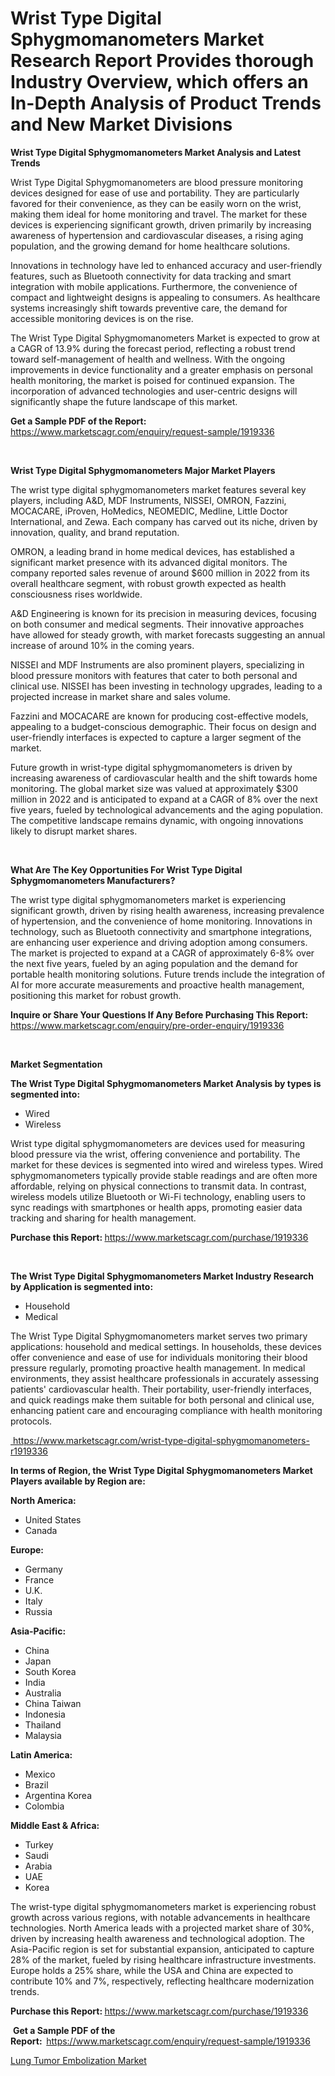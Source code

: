 <p><h1>Wrist Type Digital Sphygmomanometers Market Research Report Provides thorough Industry Overview, which offers an In-Depth Analysis of Product Trends and New Market Divisions</h1></p><p><strong>Wrist Type Digital Sphygmomanometers Market Analysis and Latest Trends</strong></p>
<p><p>Wrist Type Digital Sphygmomanometers are blood pressure monitoring devices designed for ease of use and portability. They are particularly favored for their convenience, as they can be easily worn on the wrist, making them ideal for home monitoring and travel. The market for these devices is experiencing significant growth, driven primarily by increasing awareness of hypertension and cardiovascular diseases, a rising aging population, and the growing demand for home healthcare solutions.</p><p>Innovations in technology have led to enhanced accuracy and user-friendly features, such as Bluetooth connectivity for data tracking and smart integration with mobile applications. Furthermore, the convenience of compact and lightweight designs is appealing to consumers. As healthcare systems increasingly shift towards preventive care, the demand for accessible monitoring devices is on the rise. </p><p>The Wrist Type Digital Sphygmomanometers Market is expected to grow at a CAGR of 13.9% during the forecast period, reflecting a robust trend toward self-management of health and wellness. With the ongoing improvements in device functionality and a greater emphasis on personal health monitoring, the market is poised for continued expansion. The incorporation of advanced technologies and user-centric designs will significantly shape the future landscape of this market.</p></p>
<p><strong>Get a Sample PDF of the Report:&nbsp;</strong> <a href="https://www.marketscagr.com/enquiry/request-sample/1919336?utm_campaign=3117&utm_medium=2&utm_source=Github&utm_content=ia&utm_term=05032025&utm_id=wrist-type-digital-sphygmomanometers">https://www.marketscagr.com/enquiry/request-sample/1919336</a></p>
<p>&nbsp;</p>
<p><strong>Wrist Type Digital Sphygmomanometers Major Market Players</strong></p>
<p><p>The wrist type digital sphygmomanometers market features several key players, including A&D, MDF Instruments, NISSEI, OMRON, Fazzini, MOCACARE, iProven, HoMedics, NEOMEDIC, Medline, Little Doctor International, and Zewa. Each company has carved out its niche, driven by innovation, quality, and brand reputation.</p><p>OMRON, a leading brand in home medical devices, has established a significant market presence with its advanced digital monitors. The company reported sales revenue of around $600 million in 2022 from its overall healthcare segment, with robust growth expected as health consciousness rises worldwide.</p><p>A&D Engineering is known for its precision in measuring devices, focusing on both consumer and medical segments. Their innovative approaches have allowed for steady growth, with market forecasts suggesting an annual increase of around 10% in the coming years.</p><p>NISSEI and MDF Instruments are also prominent players, specializing in blood pressure monitors with features that cater to both personal and clinical use. NISSEI has been investing in technology upgrades, leading to a projected increase in market share and sales volume.</p><p>Fazzini and MOCACARE are known for producing cost-effective models, appealing to a budget-conscious demographic. Their focus on design and user-friendly interfaces is expected to capture a larger segment of the market.</p><p>Future growth in wrist-type digital sphygmomanometers is driven by increasing awareness of cardiovascular health and the shift towards home monitoring. The global market size was valued at approximately $300 million in 2022 and is anticipated to expand at a CAGR of 8% over the next five years, fueled by technological advancements and the aging population. The competitive landscape remains dynamic, with ongoing innovations likely to disrupt market shares.</p></p>
<p>&nbsp;</p>
<p><strong>What Are The Key Opportunities For Wrist Type Digital Sphygmomanometers Manufacturers?</strong></p>
<p><p>The wrist type digital sphygmomanometers market is experiencing significant growth, driven by rising health awareness, increasing prevalence of hypertension, and the convenience of home monitoring. Innovations in technology, such as Bluetooth connectivity and smartphone integrations, are enhancing user experience and driving adoption among consumers. The market is projected to expand at a CAGR of approximately 6-8% over the next five years, fueled by an aging population and the demand for portable health monitoring solutions. Future trends include the integration of AI for more accurate measurements and proactive health management, positioning this market for robust growth.</p></p>
<p><strong>Inquire or Share Your Questions If Any Before Purchasing This Report:</strong> <a href="https://www.marketscagr.com/enquiry/pre-order-enquiry/1919336?utm_campaign=3117&utm_medium=2&utm_source=Github&utm_content=ia&utm_term=05032025&utm_id=wrist-type-digital-sphygmomanometers">https://www.marketscagr.com/enquiry/pre-order-enquiry/1919336</a></p>
<p>&nbsp;</p>
<p><strong>Market Segmentation</strong></p>
<p><strong>The Wrist Type Digital Sphygmomanometers Market Analysis by types is segmented into:</strong></p>
<p><ul><li>Wired</li><li>Wireless</li></ul></p>
<p><p>Wrist type digital sphygmomanometers are devices used for measuring blood pressure via the wrist, offering convenience and portability. The market for these devices is segmented into wired and wireless types. Wired sphygmomanometers typically provide stable readings and are often more affordable, relying on physical connections to transmit data. In contrast, wireless models utilize Bluetooth or Wi-Fi technology, enabling users to sync readings with smartphones or health apps, promoting easier data tracking and sharing for health management.</p></p>
<p><strong>Purchase this Report:&nbsp;</strong><a href="https://www.marketscagr.com/purchase/1919336?utm_campaign=3117&utm_medium=2&utm_source=Github&utm_content=ia&utm_term=05032025&utm_id=wrist-type-digital-sphygmomanometers">https://www.marketscagr.com/purchase/1919336</a></p>
<p>&nbsp;</p>
<p><strong>The Wrist Type Digital Sphygmomanometers Market Industry Research by Application is segmented into:</strong></p>
<p><ul><li>Household</li><li>Medical</li></ul></p>
<p><p>The Wrist Type Digital Sphygmomanometers market serves two primary applications: household and medical settings. In households, these devices offer convenience and ease of use for individuals monitoring their blood pressure regularly, promoting proactive health management. In medical environments, they assist healthcare professionals in accurately assessing patients' cardiovascular health. Their portability, user-friendly interfaces, and quick readings make them suitable for both personal and clinical use, enhancing patient care and encouraging compliance with health monitoring protocols.</p></p>
<p><a href="https://www.marketscagr.com/wrist-type-digital-sphygmomanometers-r1919336?utm_campaign=3117&utm_medium=2&utm_source=Github&utm_content=ia&utm_term=05032025&utm_id=wrist-type-digital-sphygmomanometers">&nbsp;https://www.marketscagr.com/wrist-type-digital-sphygmomanometers-r1919336</a></p>
<p><strong>In terms of Region, the Wrist Type Digital Sphygmomanometers Market Players available by Region are:</strong></p>
<p>
    <p> <strong> North America: </strong>
        <ul>
            <li>United States</li>
            <li>Canada</li>
        </ul>
        </p> 
    <p> <strong> Europe: </strong>
        <ul>
            <li>Germany</li>
            <li>France</li>
            <li>U.K.</li>
            <li>Italy</li>
            <li>Russia</li>
        </ul>
        </p> 
    <p> <strong> Asia-Pacific: </strong>
        <ul>
            <li>China</li>
            <li>Japan</li>
            <li>South Korea</li>
            <li>India</li>
            <li>Australia</li>
            <li>China Taiwan</li>
            <li>Indonesia</li>
            <li>Thailand</li>
            <li>Malaysia</li>
        </ul>
        </p> 
    <p> <strong> Latin America: </strong>
        <ul>
            <li>Mexico</li>
            <li>Brazil</li>
            <li>Argentina Korea</li>
            <li>Colombia</li>
        </ul>
        </p> 
    <p> <strong> Middle East & Africa: </strong>
        <ul>
            <li>Turkey</li>
            <li>Saudi</li>
            <li>Arabia</li>
            <li>UAE</li>
            <li>Korea</li>
        </ul>
    </p>
    </p>
<p><p>The wrist-type digital sphygmomanometers market is experiencing robust growth across various regions, with notable advancements in healthcare technologies. North America leads with a projected market share of 30%, driven by increasing health awareness and technological adoption. The Asia-Pacific region is set for substantial expansion, anticipated to capture 28% of the market, fueled by rising healthcare infrastructure investments. Europe holds a 25% share, while the USA and China are expected to contribute 10% and 7%, respectively, reflecting healthcare modernization trends.</p></p>
<p><strong>Purchase this Report: </strong><a href="https://www.marketscagr.com/purchase/1919336?utm_campaign=3117&utm_medium=2&utm_source=Github&utm_content=ia&utm_term=05032025&utm_id=wrist-type-digital-sphygmomanometers">https://www.marketscagr.com/purchase/1919336</a></p>
<p>&nbsp;<strong>Get a Sample PDF of the Report:&nbsp;&nbsp;</strong><a href="https://www.marketscagr.com/enquiry/request-sample/1919336?utm_campaign=3117&utm_medium=2&utm_source=Github&utm_content=ia&utm_term=05032025&utm_id=wrist-type-digital-sphygmomanometers">https://www.marketscagr.com/enquiry/request-sample/1919336</a></p>
<p><strong></strong></p>
<p><p><a href="https://github.com/guinoopandam/Market-Research-Report-List-1/blob/main/lung-tumor-embolization-market.md?utm_campaign=3117&utm_medium=2&utm_source=Github&utm_content=ia&utm_term=05032025&utm_id=wrist-type-digital-sphygmomanometers">Lung Tumor Embolization Market</a></p></p>